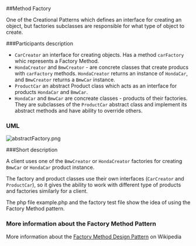 ##Method Factory

One of the Creational Patterns which defines an interface for creating an object, 
but factories subclasses are responsible for what type of object to create.

###Participants description

* `CarCreator` an interface for creating objects. Has a method `carFactory` whic represents a Factory Method.
* `HondaCreator` and `BmwCreator` - are concrete classes that create producs with `carFactory` methods. `HondaCreator` returns an instance of `HondaCar`,
and `BmwCreator` returns a `BmwCar` instance.
* `ProductCar` an abstract Product class which acts as an interface for products `HondaCar` and `BmwCar`.
* `HondaCar` and `BmwCar` are concreate classes - products of their factories. 
They are subclasses of the `ProductCar` abstract class and implement its abstract methods and have ability to override others.

### UML

![abstractFactory.png](https://github.com/jack-zuban/design-patterns/blob/master/images/methodFactory.png)

###Short description

A client uses one of the `BmwCreator` or `HondaCreator` factories for creating `BmwCar` or `HondaCar` product instance. 

The factory and product classes use their own interfaces (`CarCreator` and `ProductCar`), 
so it gives the ability to work with different type of products and factories similarly for a client.

The php file example.php and the factory test file show the idea of using the Factory Method pattern.

### More information about the Factory Method Pattern

More information about the [Factory Method Design Pattern](https://en.wikipedia.org/wiki/Factory_method_pattern) on Wikipedia
